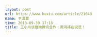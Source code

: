 ```yaml
---
layout: post
url: https://www.huxiu.com/article/21043
name: 李瀛寰
time: 2013-09-30 17:18
title: 王小川谈搜狗腾讯合作：周鸿祎在说谎！
---
```

